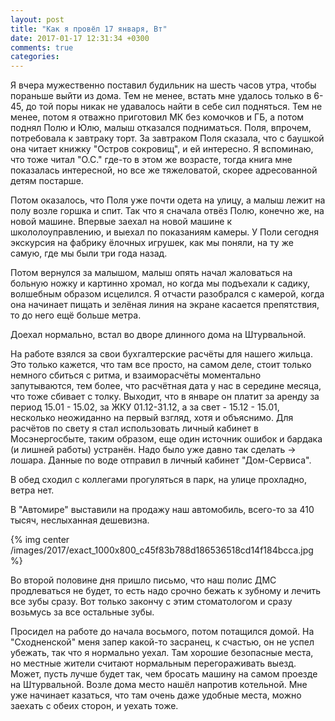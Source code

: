 ```yaml
---
layout: post
title: "Как я провёл 17 января, Вт"
date: 2017-01-17 12:31:34 +0300
comments: true
categories: 
---
```

Я вчера мужественно поставил будильник на шесть часов утра, чтобы пораньше выйти из дома. Тем не менее, встать мне удалось только в 6-45, до той поры никак не удавалось найти в себе сил подняться. Тем не менее, потом я отважно приготовил МК без комочков и ГБ, а потом поднял Полю и Юлю, малыш отказался подниматься. Поля, впрочем, потребовала к завтраку торт. За завтраком Поля сказала, что с баушкой она читает книжку "Остров сокровищ", и ей интересно. Я вспоминаю, что тоже читал "О.С." где-то в этом же возрасте, тогда книга мне показалась интересной, но все же тяжеловатой, скорее адресованной детям постарше.

Потом оказалось, что Поля уже почти одета на улицу, а малыш лежит на полу возле горшка и спит. Так что я сначала отвёз Полю, конечно же, на новой машине. Впервые заехал на новой машине к школолоуправлению, и выехал по показаниям камеры. У Поли сегодня экскурсия на фабрику ёлочных игрушек, как мы поняли, на ту же самую, где мы были три года назад.

Потом вернулся за малышом, малыш опять начал жаловаться на больную ножку и картинно хромал, но когда мы подъехали к садику, волшебным образом исцелился. Я отчасти разобрался с камерой, когда она начинает пищать и зелёная линия на экране касается препятствия, то до него ещё больше метра.

Доехал нормально, встал во дворе длинного дома на Штурвальной.

На работе взялся за свои бухгалтерские расчёты для нашего жильца. Это только кажется, что там все просто, на самом деле, стоит только немного сбиться с ритма, и взаиморасчёты моментально запутываются, тем более, что расчётная дата у нас в середине месяца, что тоже сбивает с толку. Выходит, что в январе он платит за аренду за период 15.01 - 15.02, за ЖКУ 01.12-31.12, а за свет - 15.12 - 15.01, несколько неожиданно на первый взгляд, хотя и объяснимо. Для расчётов по свету я стал использовать личный кабинет в Мосэнергосбыте, таким образом, еще один источник ошибок и бардака (и лишней работы) устранён. Надо было уже давно так сделать -> лошара. Данные по воде отправил в личный кабинет "Дом-Сервиса".

В обед сходил с коллегами прогуляться в парк, на улице прохладно, ветра нет.

В "Автомире" выставили на продажу наш автомобиль, всего-то за 410 тысяч, неслыханная дешевизна.

{% img center /images/2017/exact_1000x800_c45f83b788d186536518cd14f184bcca.jpg %}

Во второй половине дня пришло письмо, что наш полис ДМС продлеваться не будет, то есть надо срочно бежать к зубному и лечить все зубы сразу. Вот только закончу с этим стоматологом и сразу возьмусь за все остальные зубы.

Просидел на работе до начала восьмого, потом потащился домой. На "Сходненской" меня запер какой-то засранец, к счастью, он не успел убежать, так что я нормально уехал. Там хорошие безопасные места, но местные жители считают нормальным перегораживать выезд. Может, пусть лучше будет так, чем бросать машину на самом проезде на Штурвальной. Возле дома место нашёл напротив котельной. Мне уже начинает казаться, что там очень даже удобные места, можно заехать с обеих сторон, и уехать тоже.
